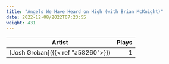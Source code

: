 ```yaml
---
title: "Angels We Have Heard on High (with Brian McKnight)"
date: 2022-12-08/2022T07:23:55
weight: 431
---
```




 Artist | Plays 
----- | -----:
[Josh Groban]({{< ref "a58260">}}) | 1
